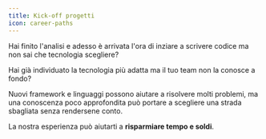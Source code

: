 ```yaml
---
title: Kick-off progetti
icon: career-paths
---
```


Hai finito l'analisi e adesso è arrivata l'ora di inziare a scrivere codice ma non sai che tecnologia scegliere?

Hai già individuato la tecnologia più adatta ma il tuo team non la conosce a fondo?

Nuovi framework e linguaggi possono aiutare a risolvere molti problemi, ma una conoscenza poco approfondita può
portare a scegliere una strada sbagliata senza rendersene conto.

La nostra esperienza può aiutarti a **risparmiare tempo e soldi**.
